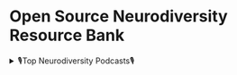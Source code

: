 # Open Source Neurodiversity Resource Bank 



<details><summary>🎙️Top Neurodiversity Podcasts🎙️</summary>
  - [The Late Discovered Club by Catherine Asta](https://open.spotify.com/show/52zsS8UHyyHJcYpeGDDOn0?si=1e38c63f0c44485f)
</details>
